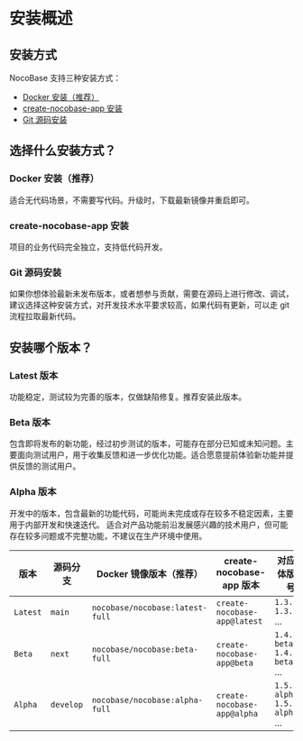 # 安装概述

## 安装方式

NocoBase 支持三种安装方式：

- [Docker 安装（推荐）](./docker-compose.md)
- [create-nocobase-app 安装](./create-nocobase-app.md)
- [Git 源码安装](./git-clone.md)

## 选择什么安装方式？

### Docker 安装（推荐）

适合无代码场景，不需要写代码。升级时，下载最新镜像并重启即可。

### create-nocobase-app 安装

项目的业务代码完全独立，支持低代码开发。

### Git 源码安装

如果你想体验最新未发布版本，或者想参与贡献，需要在源码上进行修改、调试，建议选择这种安装方式，对开发技术水平要求较高，如果代码有更新，可以走 git 流程拉取最新代码。

## 安装哪个版本？

### Latest 版本

功能稳定，测试较为完善的版本，仅做缺陷修复。推荐安装此版本。

### Beta 版本

包含即将发布的新功能，经过初步测试的版本，可能存在部分已知或未知问题。主要面向测试用户，用于收集反馈和进一步优化功能。适合愿意提前体验新功能并提供反馈的测试用户。

### Alpha 版本

开发中的版本，包含最新的功能代码，可能尚未完成或存在较多不稳定因素，主要用于内部开发和快速迭代。 适合对产品功能前沿发展感兴趣的技术用户，但可能存在较多问题或不完整功能，不建议在生产环境中使用。

| 版本     | 源码分支  | Docker 镜像版本（推荐）            | create-nocobase-app 版本     | 对应具体版本号                               |
| -------- | --------- | ---------------------------------- | ---------------------------- | -------------------------------------------- |
| `Latest` | `main`    | `nocobase/nocobase:latest-full`   | `create-nocobase-app@latest` | `1.3.51`<br />`1.3.52`<br />...              |
| `Beta`   | `next`    | `nocobase/nocobase:beta-full`     | `create-nocobase-app@beta`   | `1.4.0-beta.1`<br/>`1.4.0-beta.2`<br />...   |
| `Alpha`  | `develop` | `nocobase/nocobase:alpha-full`    | `create-nocobase-app@alpha`  | `1.5.0-alpha.1`<br/>`1.5.0-alpha.2`<br />... |
